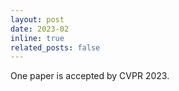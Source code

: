 ```yaml
---
layout: post
date: 2023-02
inline: true
related_posts: false
---
```


One paper is accepted by CVPR 2023.